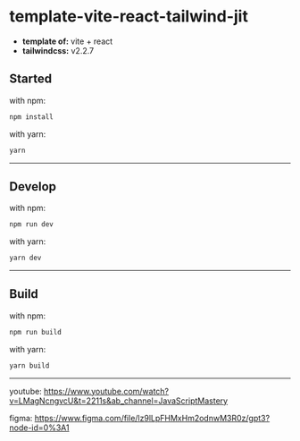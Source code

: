# template-vite-react-tailwind-jit

- **template of:** vite + react
- **tailwindcss:** v2.2.7

## Started
with npm:
```bash
npm install
```
with yarn:
```bash
yarn
```

---
## Develop
with npm:
```bash
npm run dev
```
with yarn:
```bash
yarn dev
```

---
## Build
with npm:
```bash
npm run build
```
with yarn:
```bash
yarn build
```

---
youtube: https://www.youtube.com/watch?v=LMagNcngvcU&t=2211s&ab_channel=JavaScriptMastery

figma: https://www.figma.com/file/lz9lLpFHMxHm2odnwM3R0z/gpt3?node-id=0%3A1

